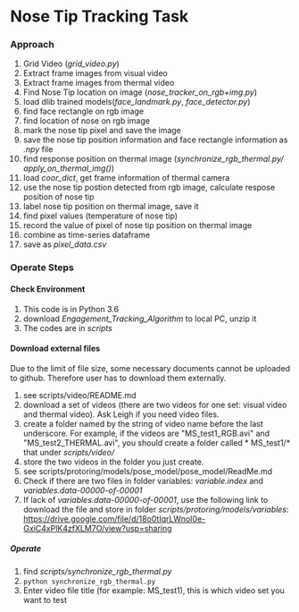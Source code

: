 # Nose Tip Tracking Task

### Approach
1. Grid Video (*grid_video.py*)
  1. Extract frame images from visual video
  2. Extract frame images from thermal video
3. Find Nose Tip location on image (*nose_tracker_on_rgb+img.py*)
  1. load dlib trained models(*face_landmark.py*, *face_detector.py*)
  1. find face rectangle on rgb image
  2. find location of nose on rgb image
  3. mark the nose tip pixel and save the image
  4. save the nose tip position information and face rectangle information as *.npy* file
5. find response position on thermal image (*synchronize_rgb_thermal.py/ apply_on_thermal_img()*)
  1. load *coor_dict*, get frame information of thermal camera
  2. use the nose tip postion detected from rgb image, calculate respose position of nose tip
  3. label nose tip position on thermal image, save it
7. find pixel values (temperature of nose tip)
  1. record the value of pixel of nose tip position on thermal image
  2. combine as time-series dataframe
  3. save as *pixel_data.csv*



### Operate Steps

#### Check Environment
1. This code is in Python 3.6
2. download *Engagement_Tracking_Algorithm* to local PC, unzip it
3. The codes are in *scripts*

#### Download external files
Due to the limit of file size, some necessary documents cannot be uploaded to github. Therefore user has to download them externally.
1. see scripts/video/README.md
  1. download a set of videos (there are two videos for one set: visual video and thermal video). Ask Leigh if you need video files.
  2. create a folder named by the string of video name before the last underscore. For example, if the videos are "MS_test1_RGB.avi" and "MS_test2_THERMAL.avi", you should create a folder called * MS_test1/* that under *scripts/video/*
  3. store the two videos in the folder you just create.
3. see scripts/protoring/models/pose_model/pose_model/ReadMe.md
  1. Check if there are two files in folder variables: *variable.index* and *variables.data-00000-of-00001*
  2. If lack of *variables.data-00000-of-00001*, use the following link to download the file and store in folder *scripts/protoring/models/variables*: https://drive.google.com/file/d/18o0tIqrLWnoI0e-GxiC4xPlK4zfXLM7O/view?usp=sharing

##### Operate
1. find *scripts/synchronize_rgb_thermal.py*
2. `python synchronize_rgb_thermal.py`
3. Enter video file title (for example: MS_test1), this is which video set you want to test
